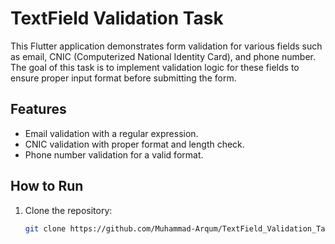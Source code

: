 # TextField Validation Task

This Flutter application demonstrates form validation for various fields such as email, CNIC (Computerized National Identity Card), and phone number. The goal of this task is to implement validation logic for these fields to ensure proper input format before submitting the form.

## Features
- Email validation with a regular expression.
- CNIC validation with proper format and length check.
- Phone number validation for a valid format.
  
## How to Run

1. Clone the repository:
   ```bash
   git clone https://github.com/Muhammad-Arqum/TextField_Validation_Task.git
